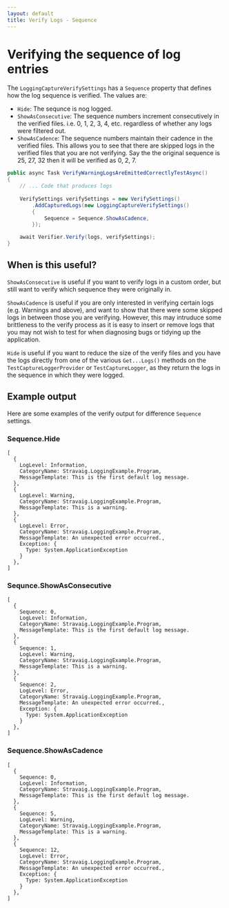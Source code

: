 ```yaml
---
layout: default
title: Verify Logs - Sequence
---
```


# Verifying the sequence of log entries

The `LoggingCaptureVerifySettings` has a `Sequence` property that defines how the log sequence is verified. The values are:
* `Hide`: The sequnce is nog logged.
* `ShowAsConsecutive`: The sequence numbers increment consecutively in the verified files. i.e. 0, 1, 2, 3, 4, etc. regardless of whether any logs were filtered out.
* `ShowAsCadence`: The sequence numbers maintain their cadence in the verified files. This allows you to see that there are skipped logs in the verified files that you are not verifying. Say the the original sequence is 25, 27, 32 then it will be verified as 0, 2, 7.

```csharp
public async Task VerifyWarningLogsAreEmittedCorrectlyTestAsync()
{
    // ... Code that produces logs
    
    VerifySettings verifySettings = new VerifySettings()
        .AddCapturedLogs(new LoggingCaptureVerifySettings()
        {
            Sequence = Sequence.ShowAsCadence,
        });

    await Verifier.Verify(logs, verifySettings);
}
```

## When is this useful?

`ShowAsConsecutive` is useful if you want to verify logs in a custom order, but still want to verify which sequence they were originally in.

`ShowAsCadence` is useful if you are only interested in verifying certain logs (e.g. Warnings and above), and want to show that there were some skipped logs in between those you are verifying. However, this may intruduce some brittleness to the verify process as it is easy to insert or remove logs that you may not wish to test for when diagnosing bugs or tidying up the application.

`Hide` is useful if you want to reduce the size of the verify files and you have the logs directly from one of the various `Get...Logs()` methods on the `TestCaptureLoggerProvider` or `TestCaptureLogger`, as they return the logs in the sequence in which they were logged.

## Example output

Here are some examples of the verify output for difference `Sequence` settings.

### Sequence.Hide

```
[
  {
    LogLevel: Information,
    CategoryName: Stravaig.LoggingExample.Program,
    MessageTemplate: This is the first default log message.
  },
  {
    LogLevel: Warning,
    CategoryName: Stravaig.LoggingExample.Program,
    MessageTemplate: This is a warning.
  },
  {
    LogLevel: Error,
    CategoryName: Stravaig.LoggingExample.Program,
    MessageTemplate: An unexpected error occurred.,
    Exception: {
      Type: System.ApplicationException
    }
  },
]
```

### Sequnce.ShowAsConsecutive

```
[
  {
    Sequence: 0,
    LogLevel: Information,
    CategoryName: Stravaig.LoggingExample.Program,
    MessageTemplate: This is the first default log message.
  },
  {
    Sequence: 1,
    LogLevel: Warning,
    CategoryName: Stravaig.LoggingExample.Program,
    MessageTemplate: This is a warning.
  },
  {
    Sequence: 2,
    LogLevel: Error,
    CategoryName: Stravaig.LoggingExample.Program,
    MessageTemplate: An unexpected error occurred.,
    Exception: {
      Type: System.ApplicationException
    }
  },
]
```

### Sequence.ShowAsCadence

```
[
  {
    Sequence: 0,
    LogLevel: Information,
    CategoryName: Stravaig.LoggingExample.Program,
    MessageTemplate: This is the first default log message.
  },
  {
    Sequence: 5,
    LogLevel: Warning,
    CategoryName: Stravaig.LoggingExample.Program,
    MessageTemplate: This is a warning.
  },
  {
    Sequence: 12,
    LogLevel: Error,
    CategoryName: Stravaig.LoggingExample.Program,
    MessageTemplate: An unexpected error occurred.,
    Exception: {
      Type: System.ApplicationException
    }
  },
]
```